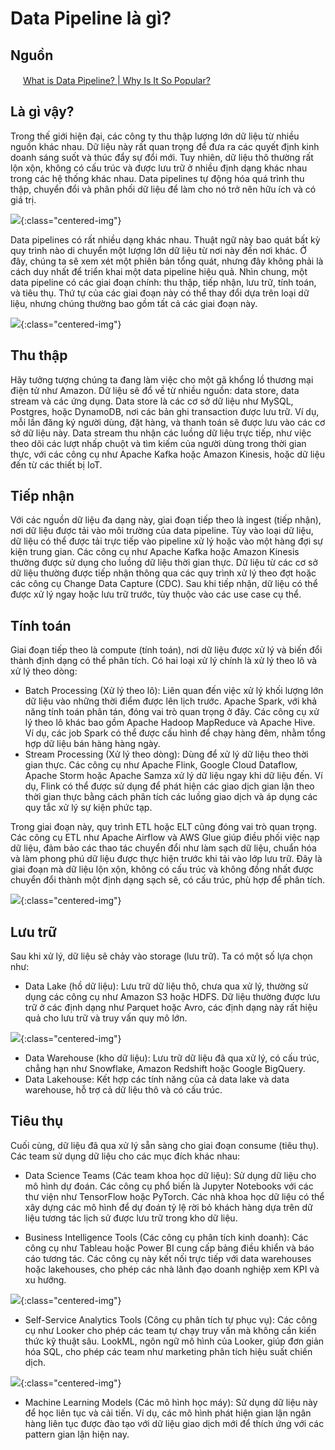 # Data Pipeline là gì?

## Nguồn

<img src="../../assets/images/bytebytego.png" width="16" height="16"/> [What is Data Pipeline? | Why Is It So Popular?](https://www.youtube.com/watch?v=kGT4PcTEPP8)

## Là gì vậy?

Trong thế giới hiện đại, các công ty thu thập lượng lớn dữ liệu từ nhiều nguồn khác nhau. Dữ liệu này rất quan trọng để đưa ra các quyết định kinh doanh sáng suốt và thúc đẩy sự đổi mới. Tuy nhiên, dữ liệu thô thường rất lộn xộn, không có cấu trúc và được lưu trữ ở nhiều định dạng khác nhau trong các hệ thống khác nhau. Data pipelines tự động hóa quá trình thu thập, chuyển đổi và phân phối dữ liệu để làm cho nó trở nên hữu ích và có giá trị.

![](../assets/ByteByteGo/data-pipeline/figure1.png){:class="centered-img"}

Data pipelines có rất nhiều dạng khác nhau. Thuật ngữ này bao quát bất kỳ quy trình nào di chuyển một lượng lớn dữ liệu từ nơi này đến nơi khác. Ở đây, chúng ta sẽ xem xét một phiên bản tổng quát, nhưng đây không phải là cách duy nhất để triển khai một data pipeline hiệu quả. Nhìn chung, một data pipeline có các giai đoạn chính: thu thập, tiếp nhận, lưu trữ, tính toán, và tiêu thụ. Thứ tự của các giai đoạn này có thể thay đổi dựa trên loại dữ liệu, nhưng chúng thường bao gồm tất cả các giai đoạn này.

![](../assets/ByteByteGo/data-pipeline/figure2.png){:class="centered-img"}

## Thu thập

Hãy tưởng tượng chúng ta đang làm việc cho một gã khổng lồ thương mại điện tử như Amazon. Dữ liệu sẽ đổ về từ nhiều nguồn: data store, data stream và các ứng dụng. Data store là các cơ sở dữ liệu như MySQL, Postgres, hoặc DynamoDB, nơi các bản ghi transaction được lưu trữ. Ví dụ, mỗi lần đăng ký người dùng, đặt hàng, và thanh toán sẽ được lưu vào các cơ sở dữ liệu này. Data stream thu nhận các luồng dữ liệu trực tiếp, như việc theo dõi các lượt nhấp chuột và tìm kiếm của người dùng trong thời gian thực, với các công cụ như Apache Kafka hoặc Amazon Kinesis, hoặc dữ liệu đến từ các thiết bị IoT.

## Tiếp nhận

Với các nguồn dữ liệu đa dạng này, giai đoạn tiếp theo là ingest (tiếp nhận), nơi dữ liệu được tải vào môi trường của data pipeline. Tùy vào loại dữ liệu, dữ liệu có thể được tải trực tiếp vào pipeline xử lý hoặc vào một hàng đợi sự kiện trung gian. Các công cụ như Apache Kafka hoặc Amazon Kinesis thường được sử dụng cho luồng dữ liệu thời gian thực. Dữ liệu từ các cơ sở dữ liệu thường được tiếp nhận thông qua các quy trình xử lý theo đợt hoặc các công cụ Change Data Capture (CDC). Sau khi tiếp nhận, dữ liệu có thể được xử lý ngay hoặc lưu trữ trước, tùy thuộc vào các use case cụ thể.

## Tính toán

Giai đoạn tiếp theo là compute (tính toán), nơi dữ liệu được xử lý và biến đổi thành định dạng có thể phân tích. Có hai loại xử lý chính là xử lý theo lô và xử lý theo dòng:

- Batch Processing (Xử lý theo lô): Liên quan đến việc xử lý khối lượng lớn dữ liệu vào những thời điểm được lên lịch trước. Apache Spark, với khả năng tính toán phân tán, đóng vai trò quan trọng ở đây. Các công cụ xử lý theo lô khác bao gồm Apache Hadoop MapReduce và Apache Hive. Ví dụ, các job Spark có thể được cấu hình để chạy hàng đêm, nhằm tổng hợp dữ liệu bán hàng hàng ngày.
- Stream Processing (Xử lý theo dòng): Dùng để xử lý dữ liệu theo thời gian thực. Các công cụ như Apache Flink, Google Cloud Dataflow, Apache Storm hoặc Apache Samza xử lý dữ liệu ngay khi dữ liệu đến. Ví dụ, Flink có thể được sử dụng để phát hiện các giao dịch gian lận theo thời gian thực bằng cách phân tích các luồng giao dịch và áp dụng các quy tắc xử lý sự kiện phức tạp.

Trong giai đoạn này, quy trình ETL hoặc ELT cũng đóng vai trò quan trọng. Các công cụ ETL như Apache Airflow và AWS Glue giúp điều phối việc nạp dữ liệu, đảm bảo các thao tác chuyển đổi như làm sạch dữ liệu, chuẩn hóa và làm phong phú dữ liệu được thực hiện trước khi tải vào lớp lưu trữ. Đây là giai đoạn mà dữ liệu lộn xộn, không có cấu trúc và không đồng nhất được chuyển đổi thành một định dạng sạch sẽ, có cấu trúc, phù hợp để phân tích.

![](../assets/ByteByteGo/data-pipeline/figure3.png){:class="centered-img"}

## Lưu trữ

Sau khi xử lý, dữ liệu sẽ chảy vào storage (lưu trữ). Ta có một số lựa chọn như:

- Data Lake (hồ dữ liệu): Lưu trữ dữ liệu thô, chưa qua xử lý, thường sử dụng các công cụ như Amazon S3 hoặc HDFS. Dữ liệu thường được lưu trữ ở các định dạng như Parquet hoặc Avro, các định dạng này rất hiệu quả cho lưu trữ và truy vấn quy mô lớn.

![](../assets/ByteByteGo/data-pipeline/figure4.png){:class="centered-img"}

- Data Warehouse (kho dữ liệu): Lưu trữ dữ liệu đã qua xử lý, có cấu trúc, chẳng hạn như Snowflake, Amazon Redshift hoặc Google BigQuery.
- Data Lakehouse: Kết hợp các tính năng của cả data lake và data warehouse, hỗ trợ cả dữ liệu thô và có cấu trúc.

## Tiêu thụ

Cuối cùng, dữ liệu đã qua xử lý sẵn sàng cho giai đoạn consume (tiêu thụ). Các team sử dụng dữ liệu cho các mục đích khác nhau:

- Data Science Teams (Các team khoa học dữ liệu): Sử dụng dữ liệu cho mô hình dự đoán. Các công cụ phổ biến là Jupyter Notebooks với các thư viện như TensorFlow hoặc PyTorch. Các nhà khoa học dữ liệu có thể xây dựng các mô hình để dự đoán tỷ lệ rời bỏ khách hàng dựa trên dữ liệu tương tác lịch sử được lưu trữ trong kho dữ liệu.

- Business Intelligence Tools (Các công cụ phân tích kinh doanh): Các công cụ như Tableau hoặc Power BI cung cấp bảng điều khiển và báo cáo tương tác. Các công cụ này kết nối trực tiếp với data warehouses hoặc lakehouses, cho phép các nhà lãnh đạo doanh nghiệp xem KPI và xu hướng.

![](../assets/ByteByteGo/data-pipeline/figure5.png){:class="centered-img"}

- Self-Service Analytics Tools (Công cụ phân tích tự phục vụ): Các công cụ như Looker cho phép các team tự chạy truy vấn mà không cần kiến thức kỹ thuật sâu. LookML, ngôn ngữ mô hình của Looker, giúp đơn giản hóa SQL, cho phép các team như marketing phân tích hiệu suất chiến dịch.

![](../assets/ByteByteGo/data-pipeline/figure6.png){:class="centered-img"}

- Machine Learning Models (Các mô hình học máy): Sử dụng dữ liệu này để học liên tục và cải tiến. Ví dụ, các mô hình phát hiện gian lận ngân hàng liên tục được đào tạo với dữ liệu giao dịch mới để thích ứng với các pattern gian lận hiện nay.
